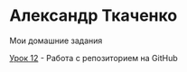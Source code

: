 # Александр Ткаченко
Мои домашние задания

[Урок 12](https://sanek53292.github.io/lesson_12/ "Моя готовая домашка") - Работа с репозиторием на GitHub
